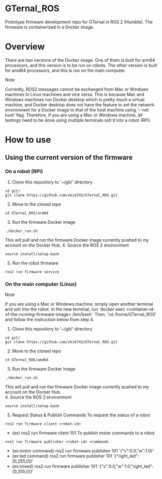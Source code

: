 # GTernal_ROS
Prototype firmware development repo for GTernal in ROS 2 (Humble). The firmware is containerized in a Docker image.

# Overview
There are two versions of the Docker image. One of them is built for arm64 processors, and this version is to be run on robots. The other version is built for amd64 processors, and this is run on the main computer.

> [!NOTE]
> Currently, ROS2 messages cannot be exchanged from Mac or Windows machines to Linux machines and vice versa. This is because Mac and Windows machines run Docker desktop which is pretty much a virtual machine, and Docker desktop does not have the feature to set the network environment for a Docker image to that of the host machine using '--net host' flag. Therefore, if you are using a Mac or Windows machine, all testings need to be done using multiple terminals ssh'd into a robot (RPi).

# How to use
## Using the current version of the firmware
### On a robot (RPi)
1. Clone this repository to '~/git/' directory
```
cd git/
git clone https://github.com/skim743/GTernal_ROS.git
```
2. Move to the cloned repo 
```
cd GTernal_ROS/arm64
```
3. Run the firmware Docker image
```
./docker_run.sh
```
This will pull and run the firmware Docker image currently pushed to my account on the Docker Hub.
4. Source the ROS 2 environment
```
source install/setup.bash
```
5. Run the robot firmware
```
ros2 run firmware service
```

### On the main computer (Linux)
> [!NOTE]
> If you are using a Mac or Windows machine, simply open another terminal and ssh into the robot. In the new terminal, run 'docker exec \<container-id-of-the-running-firmware-image\> /bin/bash'. Then, 'cd /home/GTernal_ROS' and follow the instruction below from step 4.
1. Clone this repository to '~/git/' directory
```
cd git/
git clone https://github.com/skim743/GTernal_ROS.git
```
2. Move to the cloned repo 
```
cd GTernal_ROS/amd64
```
3. Run the firmware Docker image
```
./docker_run.sh
```
This will pull and run the firmware Docker image currently pushed to my account on the Docker Hub.  
4. Source the ROS 2 environment
```
source install/setup.bash
```
5. Request Status & Publish Commands
To request the status of a robot
```
ros2 run firmware client <robot-id>
```
- (ex) ros2 run firmware client 101
To publish motor commands to a robot
```
ros2 run firmware publisher <robot-id> <command>
```
- (ex:motor command) ros2 run firmware publisher 101 '{"v":0.0,"w":1.0}'
- (ex:led command) ros2 run firmware publisher 101 '{"right_led":[0,255,0]}'
- (ex:mixed) ros2 run firmware publisher 101 '{"v":0.0,"w":1.0,"right_led":[0,255,0]}'
